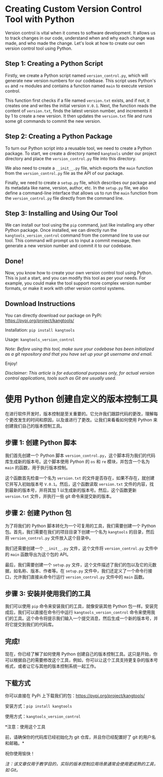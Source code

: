 # Creating Custom Version Control Tool with Python

Version control is vital when it comes to software development. It allows us to track changes in our code, understand when and why each change was made, and who made the change. Let's look at how to create our own version control tool using Python.

## Step 1: Creating a Python Script

Firstly, we create a Python script named `version_control.py`, which will generate new version numbers for our codebase. This script uses Python's `os` and `re` modules and contains a function named `main` to execute version control.

This function first checks if a file named `version.txt` exists, and if not, it creates one and writes the initial version `V.0.1`. Next, the function reads the content of `version.txt`, finds the latest version number, and increments it by 1 to create a new version. It then updates the `version.txt` file and runs some git commands to commit the new version.

## Step 2: Creating a Python Package

To turn our Python script into a reusable tool, we need to create a Python package. To start, we create a directory named `kangtools` under our project directory and place the `version_control.py` file into this directory.

We also need to create a `__init__.py` file, which exports the `main` function from the `version_control.py` file as the API of our package.

Finally, we need to create a `setup.py` file, which describes our package and its metadata like name, version, author, etc. In the `setup.py` file, we also define a command-line interface that allows us to run the `main` function from the `version_control.py` file directly from the command line.

## Step 3: Installing and Using Our Tool

We can install our tool using the `pip` command, just like installing any other Python package. Once installed, we can directly run the `kangtools_version_control` command from the command line to use our tool. This command will prompt us to input a commit message, then generate a new version number and commit it to our codebase.

## Done!

Now, you know how to create your own version control tool using Python. This is just a start, and you can modify this tool as per your needs. For example, you could make the tool support more complex version number formats, or make it work with other version control systems.

## Download Instructions

You can directly download our package on PyPi: https://pypi.org/project/kangtools/

Installation: `pip install kangtools`

Usage: `kangtools_version_control`

*Note: Before using this tool, make sure your codebase has been initialized as a git repository and that you have set up your git username and email.*

Enjoy!

*Disclaimer: This article is for educational purposes only, for actual version control applications, tools such as Git are usually used.*

# 使用 Python 创建自定义的版本控制工具

在进行软件开发时，版本控制是至关重要的。它允许我们跟踪代码的更改，理解每个更改发生的时间和原因，以及谁进行了更改。让我们来看看如何使用 Python 来创建我们自己的版本控制工具。

## 步骤 1: 创建 Python 脚本

我们首先创建一个 Python 脚本 `version_control.py`，这个脚本将为我们的代码库生成新的版本号。这个脚本使用 Python 的 `os` 和 `re` 模块，并包含一个名为 `main` 的函数，用于执行版本控制。

这个函数首先检查一个名为 `version.txt` 的文件是否存在，如果不存在，就创建它并写入初始版本号 `V.0.1`。然后，这个函数读取 `version.txt` 文件的内容，找到最新的版本号，并将其加 1 以生成新的版本号。然后，这个函数更新 `version.txt` 文件，并执行一些 git 命令来提交新的版本。

## 步骤 2: 创建 Python 包

为了将我们的 Python 脚本转化为一个可复用的工具，我们需要创建一个 Python 包。首先，我们需要在我们的项目目录下创建一个名为 `kangtools` 的目录，然后将 `version_control.py` 文件放入这个目录中。

我们还需要创建一个 `__init__.py` 文件，这个文件将 `version_control.py` 文件中的 `main` 函数导出为这个包的 API。

最后，我们需要创建一个 `setup.py` 文件，这个文件描述了我们的包以及它的元数据，如名称、版本、作者等。在 `setup.py` 文件中，我们还定义了一个命令行接口，允许我们直接从命令行运行 `version_control.py` 文件中的 `main` 函数。

## 步骤 3: 安装并使用我们的工具

我们可以使用 `pip` 命令来安装我们的工具，就像安装其他 Python 包一样。安装完成后，我们可以直接在命令行中运行 `kangtools_version_control` 命令来使用我们的工具。这个命令将提示我们输入一个提交消息，然后生成一个新的版本号，并将它提交到我们的代码库。

## 完成!

现在，你已经了解了如何使用 Python 创建自己的版本控制工具。这只是开始，你可以根据自己的需要修改这个工具，例如，你可以让这个工具支持更复杂的版本号格式，或者让它与其他的版本控制系统一起工作。

## 下载方式

你可以直接在 PyPi 上下载我们的包：https://pypi.org/project/kangtools/

安装方式：`pip install kangtools`

使用方式：`kangtools_version_control`

*注意：使用这个工具

前，请确保你的代码库已经初始化为 git 仓库，并且你已经配置好了 git 的用户名和邮箱。*

祝你使用愉快！

*注：该文章仅用于教学目的，实际的版本控制应用场景通常会使用更成熟的工具，如 Git。*


